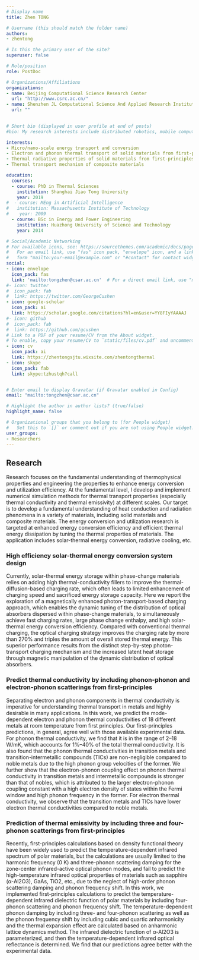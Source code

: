 ```yaml
---
# Display name
title: Zhen TONG

# Username (this should match the folder name)
authors:
- zhentong

# Is this the primary user of the site?
superuser: false

# Role/position
role: PostDoc

# Organizations/Affiliations
organizations:
- name: Beijing Computational Science Research Center
  url: "http://www.csrc.ac.cn/"
- name: Shenzhen JL Computational Science And Applied Research Institute
  url: ""
  

# Short bio (displayed in user profile at end of posts)
#bio: My research interests include distributed robotics, mobile computing and programmable matter.

interests:
- Micro/nano-scale energy transport and conversion
- Electron and phonon thermal transport of solid materials from first-principles
- Thermal radiative properties of solid materials from first-principles
- Thermal transport mechanism of composite materials

education:
  courses:
  - course: PhD in Thermal Sciences
    institution: Shanghai Jiao Tong University
    year: 2019
#  - course: MEng in Artificial Intelligence
#   institution: Massachusetts Institute of Technology
#    year: 2009
  - course: BSc in Energy and Power Engineering
    institution: Huazhong University of Science and Technology
    year: 2014

# Social/Academic Networking
# For available icons, see: https://sourcethemes.com/academic/docs/page-builder/#icons
#   For an email link, use "fas" icon pack, "envelope" icon, and a link in the
#   form "mailto:your-email@example.com" or "#contact" for contact widget.
social:
- icon: envelope
  icon_pack: fas
  link: 'mailto:tongzhen@csar.ac.cn'  # For a direct email link, use "mailto:test@example.org".
#- icon: twitter
#  icon_pack: fab
#  link: https://twitter.com/GeorgeCushen
- icon: google-scholar
  icon_pack: ai
  link: https://scholar.google.com/citations?hl=en&user=YY8FIyYAAAAJ
#- icon: github
#  icon_pack: fab
#  link: https://github.com/gcushen
# Link to a PDF of your resume/CV from the About widget.
# To enable, copy your resume/CV to `static/files/cv.pdf` and uncomment the lines below.
- icon: cv
  icon_pack: ai
  link: https://zhentongsjtu.wixsite.com/zhentongthermal
- icon: skype
  icon_pack: fab
  link: skype:tzhustqh?call


# Enter email to display Gravatar (if Gravatar enabled in Config)
email: "mailto:tongzhen@csar.ac.cn"

# Highlight the author in author lists? (true/false)
highlight_name: false

# Organizational groups that you belong to (for People widget)
#   Set this to `[]` or comment out if you are not using People widget.
user_groups:
- Researchers
---
```

## Research 
Research focuses on the fundamental understanding of thermophysical properties and engineering the properties to enhance energy conversion and utilization efficiency. At the fundamental level, I develop and implement numerical simulation methods for thermal transport properties (especially thermal conductivity and thermal emissivity) at different scales. Our target is to develop a fundamental understanding of heat conduction and radiation phenomena in a variety of materials, including solid materials and composite materials. The energy conversion and utilization research is targeted at enhanced energy conversion efficiency and efficient thermal energy dissipation by tuning the thermal properties of materials. The application includes solar-thermal energy conversion, radiative cooling, etc.
### High efficiency solar-thermal energy conversion system design

Currently, solar-thermal energy storage within phase-change materials relies on adding high thermal-conductivity fillers to improve the thermal-diffusion-based charging rate, which often leads to limited enhancement of charging speed and sacrificed energy storage capacity. Here we report the exploration of a magnetically enhanced photon-transport-based charging approach, which enables the dynamic tuning of the distribution of optical absorbers dispersed within phase-change materials, to simultaneously achieve fast charging rates, large phase change enthalpy, and high solar-thermal energy conversion efficiency. Compared with conventional thermal charging, the optical charging strategy improves the charging rate by more than 270% and triples the amount of overall stored thermal energy. This superior performance results from the distinct step-by-step photon-transport charging mechanism and the increased latent heat storage through magnetic manipulation of the dynamic distribution of optical absorbers.
### Predict thermal conductivity by including phonon-phonon and electron-phonon scatterings from first-principles

Separating electron and phonon components in thermal conductivity is imperative for understanding thermal transport in metals and highly desirable in many applications. In this work, we predict the mode-dependent electron and phonon thermal conductivities of 18 different metals at room temperature from first principles. Our first-principles predictions, in general, agree well with those available experimental data. For phonon thermal conductivity, we find that it is in the range of 2–18 W/mK, which accounts for 1%–40% of the total thermal conductivity. It is also found that the phonon thermal conductivities in transition metals and transition-intermetallic compounds (TICs) are non-negligible compared to noble metals due to the high phonon group velocities of the former. We further show that the electron-phonon coupling effect on phonon thermal conductivity in transition metals and intermetallic compounds is stronger than that of nobles, which is attributed to the larger electron-phonon coupling constant with a high electron density of states within the Fermi window and high phonon frequency in the former. For electron thermal conductivity, we observe that the transition metals and TICs have lower electron thermal conductivities compared to noble metals.

### Prediction of thermal emissivity by including three and four-phonon scatterings from first-principles

Recently, first-principles calculations based on density functional theory have been widely used to predict the temperature-dependent infrared spectrum of polar materials, but the calculations are usually limited to the harmonic frequency (0 K) and three-phonon scattering damping for the zone-center infrared-active optical phonon modes, and fail to predict the high-temperature infrared optical properties of materials such as sapphire (α-Al2O3), GaAs, TiO2, etc., due to the neglect of high-order phonon scattering damping and phonon frequency shift. In this work, we implemented first-principles calculations to predict the temperature-dependent infrared dielectric function of polar materials by including four-phonon scattering and phonon frequency shift. The temperature-dependent phonon damping by including three- and four-phonon scattering as well as the phonon frequency shift by including cubic and quartic anharmonicity and the thermal expansion effect are calculated based on anharmonic lattice dynamics method. The infrared dielectric function of α-Al2O3 is parameterized, and then the temperature-dependent infrared optical reflectance is determined. We find that our predictions agree better with the experimental data.
